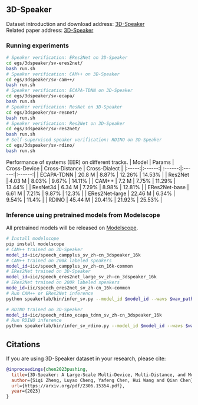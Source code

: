 ## 3D-Speaker

Dataset introduction and download address: [3D-Speaker](https://3dspeaker.github.io/) <br>
Related paper address: [3D-Speaker](https://arxiv.org/pdf/2306.15354.pdf)

### Running experiments
``` sh
# Speaker verification: ERes2Net on 3D-Speaker
cd egs/3dspeaker/sv-eres2net/
bash run.sh
# Speaker verification: CAM++ on 3D-Speaker
cd egs/3dspeaker/sv-cam++/
bash run.sh
# Speaker verification: ECAPA-TDNN on 3D-Speaker
cd egs/3dspeaker/sv-ecapa/
bash run.sh
# Speaker verification: ResNet on 3D-Speaker
cd egs/3dspeaker/sv-resnet/
bash run.sh
# Speaker verification: Res2Net on 3D-Speaker
cd egs/3dspeaker/sv-res2net/
bash run.sh
# Self-supervised speaker verification: RDINO on 3D-Speaker
cd egs/3dspeaker/sv-rdino/
bash run.sh
```
 Performance of systems (EER) on different tracks.
| Model | Params | Cross-Device | Cross-Distance | Cross-Dialect |
|:-----:|:------:| :------:|:------:|:------:|
| ECAPA-TDNN | 20.8 M | 8.87% | 12.26% | 14.53% |
| Res2Net | 4.03 M | 8.03% | 9.67% | 14.11% |
| CAM++ | 7.2 M | 7.75% | 11.29% | 13.44% |
| ResNet34 | 6.34 M | 7.29% | 8.98% | 12.81% |
| ERes2Net-base | 6.61 M | 7.21% | 9.87% | 12.3% |
| ERes2Net-large | 22.46 M | 6.34% | 9.54% | 11.4% |
| RDINO | 45.44 M | 20.41% | 21.92% | 25.53% |

### Inference using pretrained models from Modelscope
All pretrained models will be released on [Modelscope](https://www.modelscope.cn/models?page=1&tasks=speaker-verification&type=audio). <br>

``` sh
# Install modelscope
pip install modelscope
# CAM++ trained on 3D-Speaker
model_id=iic/speech_campplus_sv_zh-cn_3dspeaker_16k
# CAM++ trained on 200k labeled speakers
model_id=iic/speech_campplus_sv_zh-cn_16k-common
# ERes2Net trained on 3D-Speaker
model_id=iic/speech_eres2net_large_sv_zh-cn_3dspeaker_16k
# ERes2Net trained on 200k labeled speakers
mode_id=iic/speech_eres2net_sv_zh-cn_16k-common
# Run CAM++ or ERes2Net inference
python speakerlab/bin/infer_sv.py --model_id $model_id --wavs $wav_path

# RDINO trained on 3D-Speaker
model_id=iic/speech_rdino_ecapa_tdnn_sv_zh-cn_3dspeaker_16k
# Run RDINO inference
python speakerlab/bin/infer_sv_rdino.py --model_id $model_id --wavs $wav_path
```

## Citations
If you are using 3D-Speaker dataset in your research, please cite: 
```BibTeX
@inproceedings{chen2023pushing,
  title={3D-Speaker: A Large-Scale Multi-Device, Multi-Distance, and Multi-Dialect Corpus for Speech Representation Disentanglement},
  author={Siqi Zheng, Luyao Cheng, Yafeng Chen, Hui Wang and Qian Chen},
  url={https://arxiv.org/pdf/2306.15354.pdf},
  year={2023}
}
```

